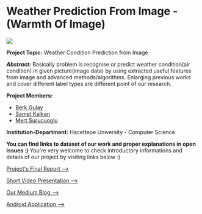# Weather Prediction From Image - (Warmth Of Image)


![](https://user-images.githubusercontent.com/20780894/35770726-967a4198-0931-11e8-93a2-c6b8cb826210.jpg)

**Project Topic:** Weather Condition Prediction from Image

**_Abstract:_** Basically problem is recognise or predict weather condition(air condition) in given picture(image data) by using extracted useful features from image and advanced methods/algorithms. Enlarging previous works and cover different label types are different point of our research.


**Project Members:** 
- [Berk Gulay](https://www.linkedin.com/in/berk-gulay97/)
- [Samet Kalkan](https://www.linkedin.com/in/sametkalkan/)
- [Mert Surucuoglu](https://www.linkedin.com/in/mertsurucuoglu/)

**Institution-Department:** Hacettepe University - Computer Science

**You can find links to dataset of our work and proper explanations in open issues :)**
You're very welcome to check introductory informations and details of our project by visiting links below :)

[Project's Final Report -->](https://drive.google.com/open?id=1HFyAUvnkS61Xat9cUBAhG-4hvwR1T8lb)

[Short Video Presentation -->](https://www.youtube.com/watch?v=TdzUGoS2F80&t=7s)

[Our Medium Blog -->](https://medium.com/warmthofimage)

[Android Application -->](https://play.google.com/store/apps/details?id=com.kalkan.weatherprediction)




